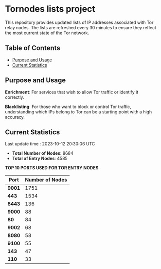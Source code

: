 # Tornodes lists project

This repository provides updated lists of IP addresses associated with Tor relay nodes. The lists are refreshed every 30 minutes to ensure they reflect the most current state of the Tor network.

## Table of Contents

- [Purpose and Usage](#purpose-and-usage)
- [Current Statistics](#current-statistics)


## Purpose and Usage

**Enrichment**: For services that wish to allow Tor traffic or identify it correctly.

**Blacklisting**: For those who want to block or control Tor traffic, understanding which IPs belong to Tor can be a starting point with a high accuracy.

## Current Statistics

Last update time : 2023-10-12 20:30:06 UTC

- **Total Number of Nodes**: 8684
- **Total of Entry Nodes**: 4585

**TOP 10 PORTS USED FOR TOR ENTRY NODES**

| **Port** | **Number of Nodes** |
|------|-----------------|
| **9001**   | 1751  |
| **443**   | 1534  |
| **8443**   | 136  |
| **9000**   | 88  |
| **80**   | 84  |
| **9002**   | 68  |
| **8080**   | 58  |
| **9100**   | 55  |
| **143**   | 47  |
| **110**   | 33  |

